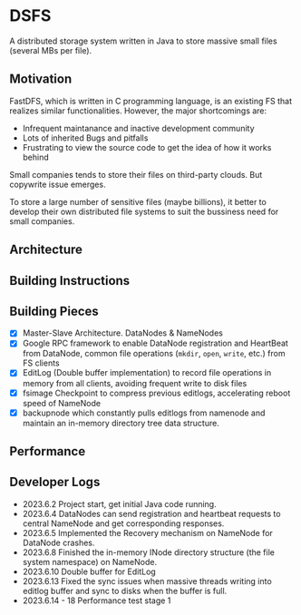 # DSFS
A distributed storage system written in Java to store massive small files (several MBs per file).


## Motivation

FastDFS, which is written in C programming language, is an existing FS that realizes similar functionalities. However, the major shortcomings are:

- Infrequent maintanance and inactive development community
- Lots of inherited Bugs and pitfalls
- Frustrating to view the source code to get the idea of how it works behind

Small companies tends to store their files on third-party clouds. But copywrite issue emerges. 

To store a large number of sensitive files (maybe billions), it better to develop their own distributed file systems to suit the bussiness need for small companies.

## Architecture

## Building Instructions


## Building Pieces

- [x] Master-Slave Architecture. DataNodes & NameNodes
- [x] Google RPC framework to enable DataNode registration and HeartBeat from DataNode, common file operations (`mkdir`, `open`, `write`, etc.) from FS clients
- [x] EditLog (Double buffer implementation) to record file operations in memory from all clients, avoiding frequent write to disk files
- [x] fsimage Checkpoint to compress previous editlogs, accelerating reboot speed of NameNode
- [x] backupnode which constantly pulls editlogs from namenode and maintain an in-memory directory tree data structure.

## Performance

## Developer Logs

- 2023.6.2 Project start, get initial Java code running.
- 2023.6.4 DataNodes can send registration and heartbeat requests to central NameNode and get corresponding responses.
- 2023.6.5 Implemented the Recovery mechanism on NameNode for DataNode crashes.
- 2023.6.8 Finished the in-memory INode directory structure (the file system namespace) on NameNode.
- 2023.6.10 Double buffer for EditLog
- 2023.6.13 Fixed the sync issues when massive threads writing into editlog buffer and sync to disks when the buffer is full.
- 2023.6.14 - 18 Performance test stage 1
  
